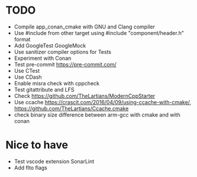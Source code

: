 # TODO

- Compile app_conan_cmake with GNU and Clang compiler
- Use #include from other target using #include "component/header.h" format
- Add GoogleTest GoogleMock
- Use sanitizer compiler options for Tests
- Experiment with Conan
- Test pre-commit https://pre-commit.com/
- Use CTest
- Use CDash
- Enable misra check with cppcheck
- Test gitattribute and LFS
- Check https://github.com/TheLartians/ModernCppStarter
- Use ccache https://crascit.com/2016/04/09/using-ccache-with-cmake/, https://github.com/TheLartians/Ccache.cmake
- check binary size difference between arm-gcc with cmake and with conan

# Nice to have

- Test vscode extension SonarLint
- Add flto flags
